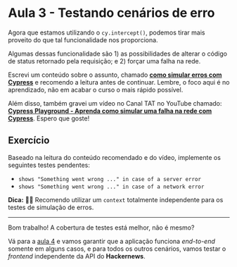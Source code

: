 # Aula 3 - Testando cenários de erro

Agora que estamos utilizando o `cy.intercept()`, podemos tirar mais proveito do que tal funcionalidade nos proporciona.

Algumas dessas funcionalidade são 1) as possibilidades de alterar o código de status retornado pela requisição; e 2) forçar uma falha na rede.

Escrevi um conteúdo sobre o assunto, chamado [**como simular erros com Cypress**](https://talkingabouttesting.com/2021/02/25/como-simular-erros-com-cypress/) e recomendo a leitura antes de continuar.
Lembre, o foco aqui é no aprendizado, não em acabar o curso o mais rápido possível.

Além disso, também gravei um vídeo no Canal TAT no YouTube chamado: [**Cypress Playground - Aprenda como simular uma falha na rede com Cypress**](https://youtu.be/hGmiO_v8eac?si=RT1PxX7OOuKQMFEA). Espero que goste!

## Exercício

Baseado na leitura do conteúdo recomendado e do vídeo, implemente os seguintes testes pendentes:

* `shows "Something went wrong ..." in case of a server error`
* `shows "Something went wrong ..." in case of a network error`

**Dica:** 🧙‍♂️ Recomendo utilizar um `context` totalmente independente para os testes de simulação de erros.

___

Bom trabalho! A cobertura de testes está melhor, não é mesmo?

Vá para a [aula 4](./04.md) e vamos garantir que a aplicação funciona _end-to-end_ somente em alguns casos, e para todos os outros cenários, vamos testar o _frontend_ independente da API do **Hackernews**.
